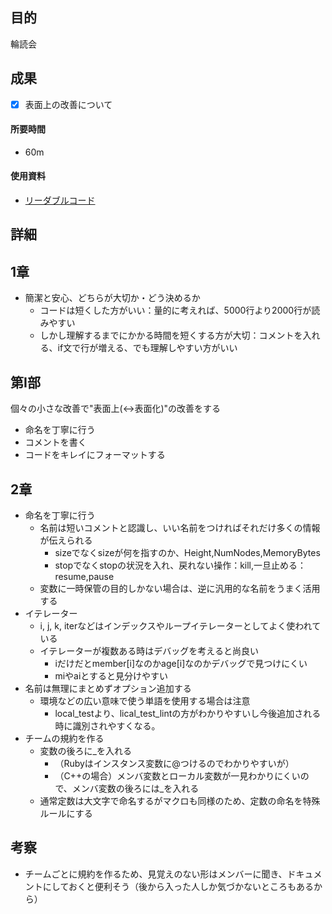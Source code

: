 ## 目的
<!-- 目的(〜を知りたい/〜を実装したい) -->
輪読会
## 成果
<!-- 成果(できたこと/できなかったこと) -->
- [x] 表面上の改善について

#### 所要時間
- 60m
#### 使用資料
<!-- 使用資料(教材/書籍/ワークシート/Youtube) -->
- [リーダブルコード](https://www.amazon.co.jp/%E3%83%AA%E3%83%BC%E3%83%80%E3%83%96%E3%83%AB%E3%82%B3%E3%83%BC%E3%83%89-%E2%80%95%E3%82%88%E3%82%8A%E8%89%AF%E3%81%84%E3%82%B3%E3%83%BC%E3%83%89%E3%82%92%E6%9B%B8%E3%81%8F%E3%81%9F%E3%82%81%E3%81%AE%E3%82%B7%E3%83%B3%E3%83%97%E3%83%AB%E3%81%A7%E5%AE%9F%E8%B7%B5%E7%9A%84%E3%81%AA%E3%83%86%E3%82%AF%E3%83%8B%E3%83%83%E3%82%AF-Theory-practice-Boswell/dp/4873115655)
## 詳細
<!-- 詳細(キーワード/プロセス//具体例を挙げる/今回の課題解決を今後に繋げられる形で記録) -->

## 1章
- 簡潔と安心、どちらが大切か・どう決めるか
  - コードは短くした方がいい：量的に考えれば、5000行より2000行が読みやすい
  - しかし理解するまでにかかる時間を短くする方が大切：コメントを入れる、if文で行が増える、でも理解しやすい方がいい

## 第Ⅰ部

個々の小さな改善で"表面上(↔︎表面化)"の改善をする
  - 命名を丁寧に行う
  - コメントを書く
  - コードをキレイにフォーマットする

## 2章
- 命名を丁寧に行う
  - 名前は短いコメントと認識し、いい名前をつければそれだけ多くの情報が伝えられる
    - sizeでなくsizeが何を指すのか、Height,NumNodes,MemoryBytes
    - stopでなくstopの状況を入れ、戻れない操作：kill,一旦止める：resume,pause
  - 変数に一時保管の目的しかない場合は、逆に汎用的な名前をうまく活用する
- イテレーター
  - i, j, k, iterなどはインデックスやループイテレーターとしてよく使われている
  - イテレーターが複数ある時はデバッグを考えると尚良い
    - iだけだとmember[i]なのかage[i]なのかデバッグで見つけにくい
    - miやaiとすると見分けやすい
- 名前は無理にまとめずオプション追加する
  - 環境などの広い意味で使う単語を使用する場合は注意
    - local_testより、lical_test_lintの方がわかりやすいし今後追加される時に識別されやすくなる。
- チームの規約を作る
  - 変数の後ろに_を入れる
    - （Rubyはインスタンス変数に@つけるのでわかりやすいが）
    - （C++の場合）メンバ変数とローカル変数が一見わかりにくいので、メンバ変数の後ろには_を入れる
  - 通常定数は大文字で命名するがマクロも同様のため、定数の命名を特殊ルールにする

## 考察
<!-- 考察(今後の展望/) -->
- チームごとに規約を作るため、見覚えのない形はメンバーに聞き、ドキュメントにしておくと便利そう（後から入った人しか気づかないところもあるから）